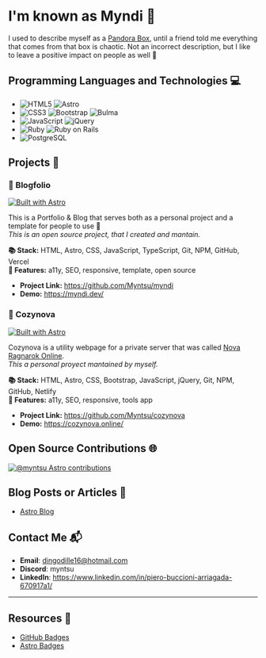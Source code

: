 # I'm known as Myndi 👋

I used to describe myself as a [Pandora Box](https://en.wikipedia.org/wiki/Pandora%27s_box), until a friend told me everything that comes from that box is chaotic. 
Not an incorrect description, but I like to leave a positive impact on people as well 💞

## Programming Languages and Technologies 💻

- ![HTML5](https://img.shields.io/badge/HTML5-E34F26?style=flat-square&logo=html5&logoColor=white)
![Astro](https://img.shields.io/badge/Astro-4245ff?style=flat-square&logo=astro&logoColor=white)  
- ![CSS3](https://img.shields.io/badge/CSS3-1572B6?style=flat-square&logo=css3&logoColor=white)
![Bootstrap](https://img.shields.io/badge/Bootstrap-7952B3?style=flat-square&logo=bootstrap&logoColor=white)
![Bulma](https://img.shields.io/badge/Bulma-46fbb3?style=flat-square&logo=bulma&logoColor=black)  
- ![JavaScript](https://img.shields.io/badge/JavaScript-F7DF1E?style=flat-square&logo=javascript&logoColor=black)
![jQuery](https://img.shields.io/badge/jQuery-f7861c?style=flat-square&logo=jquery&logoColor=white)  
- ![Ruby](https://img.shields.io/badge/Ruby-CC342D?style=flat-square&logo=ruby&logoColor=white)
![Ruby on Rails](https://img.shields.io/badge/Ruby_on_Rails-CC0000?style=flat-square&logo=ruby-on-rails&logoColor=white)  
- ![PostgreSQL](https://img.shields.io/badge/SQL-100000?style=flat-square&logo=postgresql&logoColor=white&labelColor=3168DA&color=3168DA)

## Projects 🚀

### 🧡 Blogfolio

[![Built with Astro](https://astro.badg.es/v2/built-with-astro/tiny.svg)](https://astro.build)

This is a Portfolio & Blog that serves both as a personal project and a template for people to use 🤗  
*This is an open source project, that I created and mantain.* 

**📚 Stack:** HTML, Astro, CSS, JavaScript, TypeScript, Git, NPM, GitHub, Vercel  
**🎀 Features:** a11y, SEO, responsive, template, open source

- **Project Link:** https://github.com/Myntsu/myndi
- **Demo:** https://myndi.dev/

### 💙 Cozynova

[![Built with Astro](https://astro.badg.es/v2/built-with-astro/tiny.svg)](https://astro.build)

Cozynova is a utility webpage for a private server that was called [Nova Ragnarok Online](https://www.novaragnarok.com/?module=main).   
*This a personal proyect mantained by myself.*

**📚 Stack:** HTML, Astro, CSS, Bootstrap, JavaScript, jQuery, Git, NPM, GitHub, Netlify  
**🎀 Features:** a11y, SEO, responsive, tools app

- **Project Link:** https://github.com/Myntsu/cozynova
- **Demo:** https://cozynova.online/

## Open Source Contributions 🌐

[![@myntsu Astro contributions](https://astro.badg.es/v2/contributor/myntsu.svg)](https://astro.badg.es/contributor/myntsu/)

## Blog Posts or Articles 📝

- [Astro Blog](https://myndi.dev/blog/)

## Contact Me 📬

- **Email**: dingodille16@hotmail.com 
- **Discord**: myntsu
- **LinkedIn**: https://www.linkedin.com/in/piero-buccioni-arriagada-670917a1/

---

## Resources 💪

- [GitHub Badges](https://kapasia-dev-ed.my.site.com/Badges4Me/s/)
- [Astro Badges](https://astro.badg.es/)
